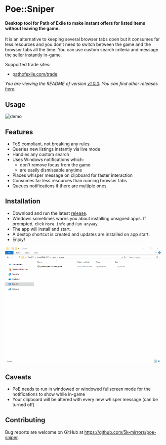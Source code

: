 # Poe::Sniper

#### Desktop tool for Path of Exile to make instant offers for listed items without leaving the game.

It is an alternative to keeping several browser tabs open but it consumes far less resources and you don’t need to switch between the game and the browser tabs all the time. You can use custom search criteria and message the seller instantly in-game.

Supported trade sites:
- [pathofexile.com/trade](https://www.pathofexile.com/trade/search/)

*You are viewing the README of version [v1.0.0](https://github.com/thisismydesign/poe-sniper/releases/tag/v1.0.0). You can find other releases [here](https://github.com/thisismydesign/poe-sniper/releases).*

## Usage

![demo](demo.gif)

## Features

- ToS compliant, not breaking any rules
- Queries new listings instantly via live mode
- Handles any custom search
- Uses Windows notifications which:
  - don't remove focus from the game
  - are easily dismissable anytime
- Places whisper message on clipboard for faster interaction
- Consumes far less resources than running browser tabs
- Queues notifications if there are multiple ones

## Installation

- Download and run the latest [release](https://github.com/5k-mirrors/poe-sniper/releases).
- Windows sometimes warns you about installing unsigned apps. If prompted, click `More info` and `Run anyway`.
- The app will install and start.
- A destop shortcut is created and updates are installed on app start.
- Enjoy!

![install](install.gif)

## Caveats

- PoE needs to run in windowed or windowed fullscreen mode for the notifications to show while in-game
- Your clipboard will be altered with every new whisper message (can be turned off)

## Contributing

Bug reports are welcome on GitHub at https://github.com/5k-mirrors/poe-sniper.
